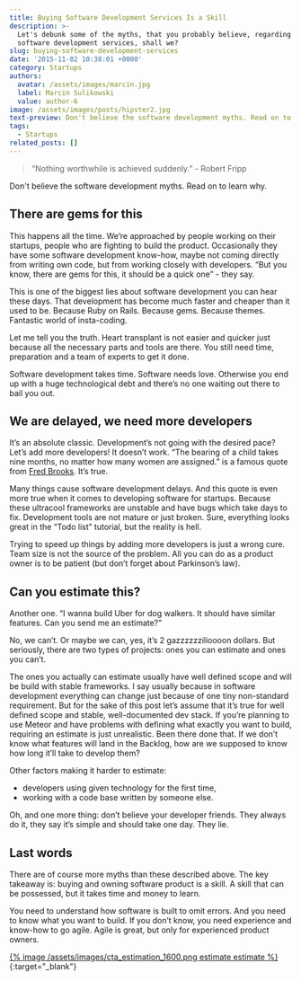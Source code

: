 ```yaml
---
title: Buying Software Development Services Is a Skill
description: >-
  Let's debunk some of the myths, that you probably believe, regarding buying
  software development services, shall we?
slug: buying-software-development-services
date: '2015-11-02 10:38:01 +0000'
category: Startups
authors:
  avatar: /assets/images/marcin.jpg
  label: Marcin Sulikowski
  value: author-6
image: /assets/images/posts/hipster2.jpg
text-preview: Don't believe the software development myths. Read on to learn why.
tags:
  - Startups
related_posts: []
---
```


> “Nothing worthwhile is achieved suddenly.” - Robert Fripp

Don't believe the software development myths. Read on to learn why.

## There are gems for this ##
This happens all the time. We’re approached by people working on their startups, people who are fighting to build the product. Occasionally they have some software development know-how, maybe not coming directly from writing own code, but from working closely with developers. “But you know, there are gems for this, it should be a quick one” - they say.

This is one of the biggest lies about software development you can hear these days. That development has become much faster and cheaper than it used to be. Because Ruby on Rails. Because gems. Because themes. Fantastic world of insta-coding.

Let me tell you the truth. Heart transplant is not easier and quicker just because all the necessary parts and tools are there. You still need time, preparation and a team of experts to get it done.

Software development takes time. Software needs love. Otherwise you end up with a huge technological debt and there’s no one waiting out there to bail you out.

## We are delayed, we need more developers ##
It’s an absolute classic. Development’s not going with the desired pace? Let’s add more developers! It doesn’t work. “The bearing of a child takes nine months, no matter how many women are assigned.” is a famous quote from [Fred Brooks](https://en.wikiquote.org/wiki/Fred_Brooks). It’s true.

Many things cause software development delays. And this quote is  even more true when it comes to developing software for startups. Because these ultracool frameworks are unstable and have bugs which take days to fix. Development tools are not mature or just broken. Sure, everything looks great in the “Todo list” tutorial, but the reality is hell.

Trying to speed up things by adding more developers is just a wrong cure. Team size is not the source of the problem. All you can do as a product owner is to be patient (but don’t forget about Parkinson’s law).

## Can you estimate this? ##
Another one. “I wanna build Uber for dog walkers. It should have similar features. Can you send me an estimate?”

No, we can’t. Or maybe we can, yes, it’s 2 gazzzzzzilioooon dollars. But seriously, there are two types of projects: ones you can estimate and ones you can’t.

The ones you actually can estimate usually have well defined scope and will be build with stable frameworks. I say usually because in software development everything can change just because of one tiny non-standard requirement. But for the sake of this post let’s assume that it’s true for well defined scope and stable, well-documented dev stack. If you’re planning to use Meteor and have problems with defining what exactly you want to build, requiring an estimate is just unrealistic. Been there done that. If we don’t know what features will land in the Backlog, how are we supposed to know how long it’ll take to develop them?

Other factors making it harder to estimate:
* developers using given technology for the first time,
* working with a code base written by someone else.

Oh, and one more thing: don’t believe your developer friends. They always do it, they say it’s simple and should take one day. They lie.

## Last words ##
There are of course more myths than these described above. The key takeaway is: buying and owning software product is a skill. A skill that can be possessed, but it takes time and money to learn.

You need to understand how software is built to omit errors. And you need to know what you want to build. If you don’t know, you need experience and know-how to go agile. Agile is great, but only for experienced product owners.

[{% image /assets/images/cta_estimation_1600.png estimate estimate %}](https://naturaily.com/get-an-estimate){:target="_blank"}
